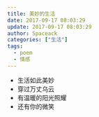 ```yaml
---
title: 美妙的生活
date: 2017-09-17 08:03:29
update: 2017-09-17 08:03:29
author: Spaceack
categories: ["生活"]
tags: 
  - poem
  - 情感
---
```



- 生活如此美妙
- 穿过万丈乌云
- 有温暖的阳光照耀
- 还有你的微笑
